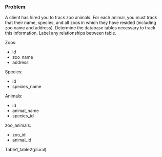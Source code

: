 ### Problem

A client has hired you to track zoo animals.
For each animal, you must track that their name, species,
and all zoos in which they have resided (including zoo name and address).
Determine the database tables necessary to track this information.
Label any relationships between table.

Zoos:
- id
- zoo_name
- address

Species:
- id
- species_name

Animals:
- id
- animal_name
- species_id

zoo_animals:
- zoo_id
- animal_id

Table1_table2(plural)